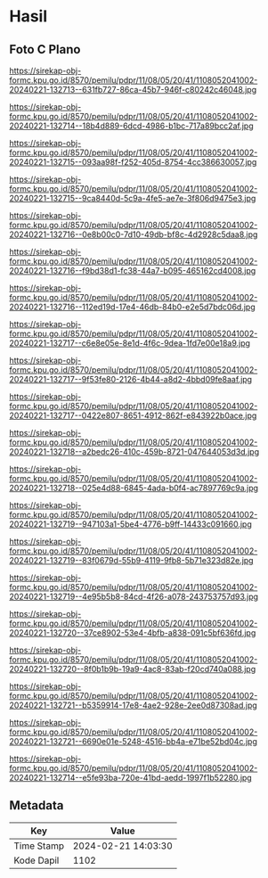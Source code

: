 # Hasil

## Foto C Plano

https://sirekap-obj-formc.kpu.go.id/8570/pemilu/pdpr/11/08/05/20/41/1108052041002-20240221-132713--631fb727-86ca-45b7-946f-c80242c46048.jpg

https://sirekap-obj-formc.kpu.go.id/8570/pemilu/pdpr/11/08/05/20/41/1108052041002-20240221-132714--18b4d889-6dcd-4986-b1bc-717a89bcc2af.jpg

https://sirekap-obj-formc.kpu.go.id/8570/pemilu/pdpr/11/08/05/20/41/1108052041002-20240221-132715--093aa98f-f252-405d-8754-4cc386630057.jpg

https://sirekap-obj-formc.kpu.go.id/8570/pemilu/pdpr/11/08/05/20/41/1108052041002-20240221-132715--9ca8440d-5c9a-4fe5-ae7e-3f806d9475e3.jpg

https://sirekap-obj-formc.kpu.go.id/8570/pemilu/pdpr/11/08/05/20/41/1108052041002-20240221-132716--0e8b00c0-7d10-49db-bf8c-4d2928c5daa8.jpg

https://sirekap-obj-formc.kpu.go.id/8570/pemilu/pdpr/11/08/05/20/41/1108052041002-20240221-132716--f9bd38d1-fc38-44a7-b095-465162cd4008.jpg

https://sirekap-obj-formc.kpu.go.id/8570/pemilu/pdpr/11/08/05/20/41/1108052041002-20240221-132716--112ed19d-17e4-46db-84b0-e2e5d7bdc06d.jpg

https://sirekap-obj-formc.kpu.go.id/8570/pemilu/pdpr/11/08/05/20/41/1108052041002-20240221-132717--c6e8e05e-8e1d-4f6c-9dea-1fd7e00e18a9.jpg

https://sirekap-obj-formc.kpu.go.id/8570/pemilu/pdpr/11/08/05/20/41/1108052041002-20240221-132717--9f53fe80-2126-4b44-a8d2-4bbd09fe8aaf.jpg

https://sirekap-obj-formc.kpu.go.id/8570/pemilu/pdpr/11/08/05/20/41/1108052041002-20240221-132717--0422e807-8651-4912-862f-e843922b0ace.jpg

https://sirekap-obj-formc.kpu.go.id/8570/pemilu/pdpr/11/08/05/20/41/1108052041002-20240221-132718--a2bedc26-410c-459b-8721-047644053d3d.jpg

https://sirekap-obj-formc.kpu.go.id/8570/pemilu/pdpr/11/08/05/20/41/1108052041002-20240221-132718--025e4d88-6845-4ada-b0f4-ac7897769c9a.jpg

https://sirekap-obj-formc.kpu.go.id/8570/pemilu/pdpr/11/08/05/20/41/1108052041002-20240221-132719--947103a1-5be4-4776-b9ff-14433c091660.jpg

https://sirekap-obj-formc.kpu.go.id/8570/pemilu/pdpr/11/08/05/20/41/1108052041002-20240221-132719--83f0679d-55b9-4119-9fb8-5b71e323d82e.jpg

https://sirekap-obj-formc.kpu.go.id/8570/pemilu/pdpr/11/08/05/20/41/1108052041002-20240221-132719--4e95b5b8-84cd-4f26-a078-243753757d93.jpg

https://sirekap-obj-formc.kpu.go.id/8570/pemilu/pdpr/11/08/05/20/41/1108052041002-20240221-132720--37ce8902-53e4-4bfb-a838-091c5bf636fd.jpg

https://sirekap-obj-formc.kpu.go.id/8570/pemilu/pdpr/11/08/05/20/41/1108052041002-20240221-132720--8f0b1b9b-19a9-4ac8-83ab-f20cd740a088.jpg

https://sirekap-obj-formc.kpu.go.id/8570/pemilu/pdpr/11/08/05/20/41/1108052041002-20240221-132721--b5359914-17e8-4ae2-928e-2ee0d87308ad.jpg

https://sirekap-obj-formc.kpu.go.id/8570/pemilu/pdpr/11/08/05/20/41/1108052041002-20240221-132721--6690e01e-5248-4516-bb4a-e71be52bd04c.jpg

https://sirekap-obj-formc.kpu.go.id/8570/pemilu/pdpr/11/08/05/20/41/1108052041002-20240221-132714--e5fe93ba-720e-41bd-aedd-1997f1b52280.jpg


## Metadata

| Key        | Value               |
| ---------- | ------------------- |
| Time Stamp | 2024-02-21 14:03:30 |
| Kode Dapil | 1102                |



